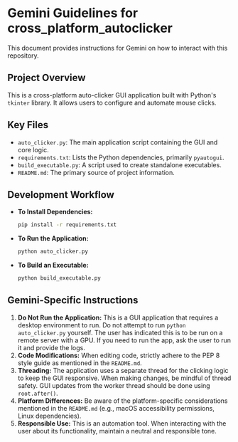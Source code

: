 # Gemini Guidelines for cross_platform_autoclicker

This document provides instructions for Gemini on how to interact with this repository.

## Project Overview

This is a cross-platform auto-clicker GUI application built with Python's `tkinter` library. It allows users to configure and automate mouse clicks.

## Key Files

- `auto_clicker.py`: The main application script containing the GUI and core logic.
- `requirements.txt`: Lists the Python dependencies, primarily `pyautogui`.
- `build_executable.py`: A script used to create standalone executables.
- `README.md`: The primary source of project information.

## Development Workflow

- **To Install Dependencies:**
  ```bash
  pip install -r requirements.txt
  ```
- **To Run the Application:**
  ```bash
  python auto_clicker.py
  ```
- **To Build an Executable:**
  ```bash
  python build_executable.py
  ```

## Gemini-Specific Instructions

1.  **Do Not Run the Application:** This is a GUI application that requires a desktop environment to run. Do not attempt to run `python auto_clicker.py` yourself. The user has indicated this is to be run on a remote server with a GPU. If you need to run the app, ask the user to run it and provide the logs.
2.  **Code Modifications:** When editing code, strictly adhere to the PEP 8 style guide as mentioned in the `README.md`.
3.  **Threading:** The application uses a separate thread for the clicking logic to keep the GUI responsive. When making changes, be mindful of thread safety. GUI updates from the worker thread should be done using `root.after()`.
4.  **Platform Differences:** Be aware of the platform-specific considerations mentioned in the `README.md` (e.g., macOS accessibility permissions, Linux dependencies).
5.  **Responsible Use:** This is an automation tool. When interacting with the user about its functionality, maintain a neutral and responsible tone.
